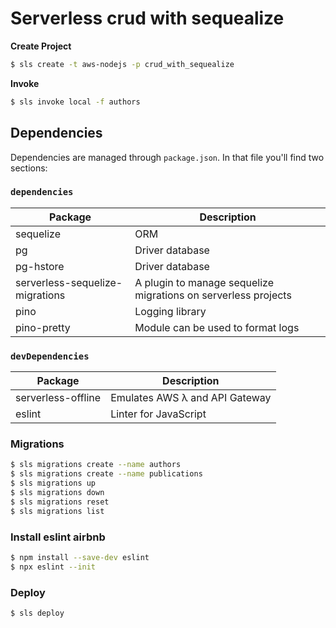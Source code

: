 # Serverless crud with sequealize

**Create Project**

```sh
$ sls create -t aws-nodejs -p crud_with_sequealize
```

**Invoke**
```sh
$ sls invoke local -f authors
```

## Dependencies
Dependencies are managed through `package.json`.
In that file you'll find two sections:

### `dependencies`

| Package                         | Description                                                           |
| ------------------------------- | --------------------------------------------------------------------- |
| sequelize                       | ORM                                                                   |
| pg                              | Driver database                                                       |
| pg-hstore                       | Driver database                                                       |
| serverless-sequelize-migrations | A plugin to manage sequelize migrations on serverless projects        |
| pino                            | Logging library                                                       |
| pino-pretty                     | Module can be used to format logs                                     |

### `devDependencies`

| Package                         | Description                                                            |
| ------------------------------- | ---------------------------------------------------------------------- |
| serverless-offline              | Emulates AWS λ and API Gateway                                         |
| eslint                          | Linter for JavaScript                                                  |

### Migrations
```sh
$ sls migrations create --name authors
$ sls migrations create --name publications
$ sls migrations up
$ sls migrations down
$ sls migrations reset
$ sls migrations list
```

### Install eslint airbnb

```sh
$ npm install --save-dev eslint
$ npx eslint --init
```

### Deploy
```sh
$ sls deploy
```
